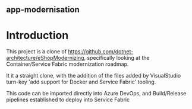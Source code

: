 ## app-modernisation

# Introduction

This project is a clone of https://github.com/dotnet-architecture/eShopModernizing, specifically looking at the Container/Service Fabric modernization roadmap.

It it a straight clone, with the addition of the files added by VisualStudio turn-key 'add support for Docker and Service Fabric' tooling.

This code can be imported directly into Azure DevOps, and Build/Release pipelines established to deploy into Service Fabric
